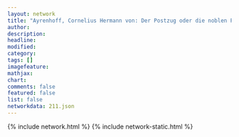```yaml
---
layout: network
title: "Ayrenhoff, Cornelius Hermann von: Der Postzug oder die noblen Passionen (1769)"
author:
description:
headline:
modified:
category:
tags: []
imagefeature: 
mathjax: 
chart: 
comments: false
featured: false
list: false
networkdata: 211.json
---
```

{% include network.html %}
{% include network-static.html %}
